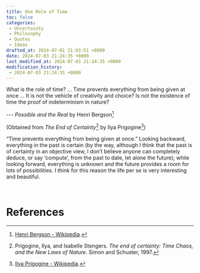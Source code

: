 ```yaml
---
title: One Role of Time
toc: false
categories:
 - Uncertainty
 - Philosophy
 - Quotes
 - Ideas
drafted_at: 2024-07-01 21:03:51 +0800
date: 2024-07-03 21:24:35 +0800
last_modified_at: 2024-07-03 21:24:35 +0800
modification_history:
 - 2024-07-03 21:24:35 +0800
---
```


<div class="quote--left" markdown="1">
What is the role of time? ... Time prevents everything from being given at once ... It is not the vehicle of creativity and choice? Is not the existence of time the proof of indeterminism in nature?

--- *Possible and the Real* by Henri Bergson[^1] 

(Obtained from *The End of Certainty*[^2] by Ilya Prigogine[^3])

</div>

“Time prevents everything from being given at once.” Looking backward, everything in the past is certain (by the way, although I think that the past is of certainty in an objective view, I don’t believe anyone can completely deduce, or say ‘compute’, from the past to date, let alone the future); while looking forward, everything is unknown and the future provides a room for lots of possibilities. I think for this reason the life per se is very interesting and beautiful. 

<br>

# References

[^1]: [Henri Bergson - Wikipedia](https://en.wikipedia.org/wiki/Henri_Bergson).
[^2]: Prigogine, Ilya, and Isabelle Stengers. *The end of certainty: Time Chaos, and the New Laws of Nature*. Simon and Schuster, 1997.
[^3]: [Ilya Prigogine - Wikipedia](https://en.wikipedia.org/wiki/Ilya_Prigogine).



